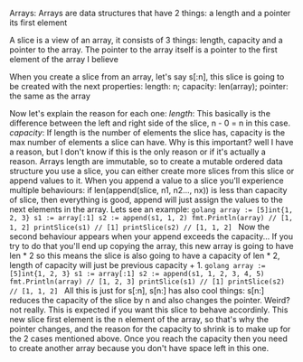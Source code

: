 Arrays:
Arrays are data structures that have 2 things:
a length and a pointer its first element

A slice is a view of an array, it consists of 3 things:
length, capacity and a pointer to the array. The pointer to the array itself is a pointer to the first element of the array I believe

When you create a slice from an array, let's say s[:n], this slice is going to be created with the
next properties:
length: n;
capacity: len(array);
pointer: the same as the array

Now let's explain the reason for each one:
*length*: This basically is the difference between the left and right side of the slice,
    n - 0 = n in this case.
*capacity*: If length is the number of elements the slice has, capacity is the max number of elements
    a slice can have. Why is this important? well I have a reason, but I don't know if this is the only
    reason or if it's actually a reason.
    Arrays length are immutable, so to create a mutable ordered data structure you use a slice,
    you can either create more slices from this slice or append values to it.
    When you append a value to a slice you'll experience multiple behaviours:
    if len(append(slice, n1, n2..., nx)) is less than capacity of slice, then everything is good,
    append will just assign the values to the next elements in the array. Lets see an example:
    ```golang
    array := [5]int{1, 2, 3}
    s1 := array[:1]
    s2 := append(s1, 1, 2)
    fmt.Println(array) // [1, 1, 2]
    printSlice(s1) // [1]
    printSlice(s2) // [1, 1, 2]
    ```
    Now the second behaviour appears when your append exceeds the capacity...
    If you try to do that you'll end up copying the array, this new array is going to have len * 2
    so this means the slice is also going to have a capacity of len * 2, length of capacity will just be
    previous capacity + 1.
    ```golang
    array := [5]int{1, 2, 3}
    s1 := array[:1]
    s2 := append(s1, 1, 2, 3, 4, 5)
    fmt.Println(array) // [1, 2, 3]
    printSlice(s1) // [1]
    printSlice(s2) // [1, 1, 2]
    ```
    All this is just for s[:n], s[n:] has also cool things:
    s[n:] reduces the capacity of the slice by n and also changes the pointer. Weird? not really.
    This is expected if you want this slice to behave accordinly. This new slice first element
    is the n element of the array, so that's why the pointer changes, and the reason for the capacity
    to shrink is to make up for the 2 cases mentioned above. Once you reach the capacity then
    you need to create another array because you don't have space left in this one.
